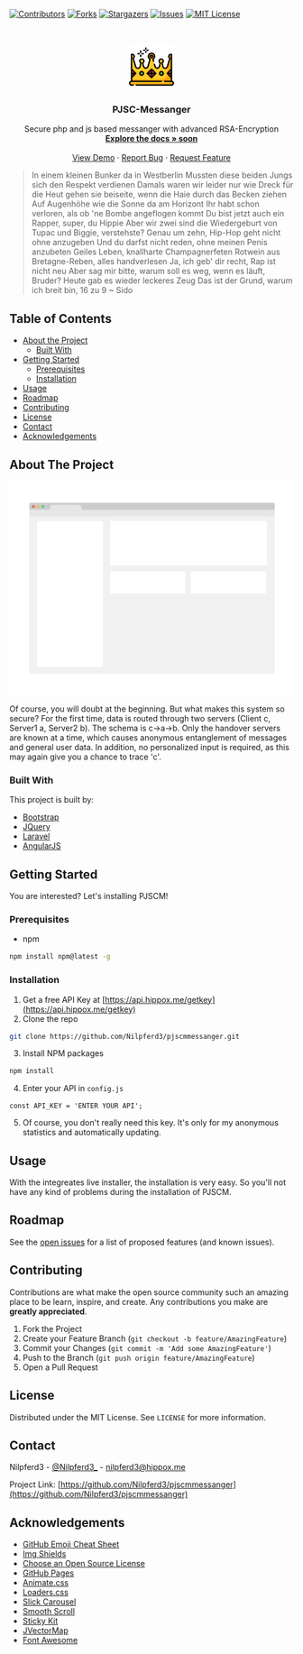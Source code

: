[![Contributors][contributors-shield]][contributors-url]
[![Forks][forks-shield]][forks-url]
[![Stargazers][stars-shield]][stars-url]
[![Issues][issues-shield]][issues-url]
[![MIT License][license-shield]][license-url]



<br />
<p align="center">
  <a href="https://github.com/Nilpferd3/psjcmessanger">
    <img src="images/title.png" alt="Logo" width="80" height="80">
  </a>

  <h3 align="center">PJSC-Messanger</h3>

  <p align="center">
    Secure php and js based messanger with advanced RSA-Encryption
    <br />
    <a href="#"><strong>Explore the docs » soon</strong></a>
    <br />
    <br />
    <a href="https://github.com/Nilpferd3">View Demo</a>
    ·
    <a href="https://github.com/Nilpferd3/psjcmessanger/issues">Report Bug</a>
    ·
    <a href="https://github.com/Nilpferd3/psjcmessanger/issues">Request Feature</a>
  </p>
</p>

>In einem kleinen Bunker da in Westberlin
Mussten diese beiden Jungs sich den Respekt verdienen
Damals waren wir leider nur wie Dreck für die
Heut gehen sie beiseite, wenn die Haie durch das Becken ziehen
Auf Augenhöhe wie die Sonne da am Horizont
Ihr habt schon verloren, als ob 'ne Bombe angeflogen kommt
Du bist jetzt auch ein Rapper, super, du Hippie
Aber wir zwei sind die Wiedergeburt von Tupac und Biggie, verstehste?
Genau um zehn, Hip-Hop geht nicht ohne anzugeben
Und du darfst nicht reden, ohne meinen Penis anzubeten
Geiles Leben, knallharte Champagnerfeten
Rotwein aus Bretagne-Reben, alles handverlesen
Ja, ich geb' dir recht, Rap ist nicht neu
Aber sag mir bitte, warum soll es weg, wenn es läuft, Bruder?
Heute gab es wieder leckeres Zeug
Das ist der Grund, warum ich breit bin, 16 zu 9 ~ Sido


## Table of Contents

* [About the Project](#about-the-project)
  * [Built With](#built-with)
* [Getting Started](#getting-started)
  * [Prerequisites](#prerequisites)
  * [Installation](#installation)
* [Usage](#usage)
* [Roadmap](#roadmap)
* [Contributing](#contributing)
* [License](#license)
* [Contact](#contact)
* [Acknowledgements](#acknowledgements)


## About The Project

[![PJSCMScreenshoot][pjscm-screenshot]]()

Of course, you will doubt at the beginning. But what makes this system so secure? For the first time, data is routed through two servers (Client c, Server1 a, Server2 b). The schema is c->a->b. Only the handover servers are known at a time, which causes anonymous entanglement of messages and general user data. In addition, no personalized input is required, as this may again give you a chance to trace 'c'.

### Built With
This project is built by:
* [Bootstrap](https://getbootstrap.com)
* [JQuery](https://jquery.com)
* [Laravel](https://laravel.com)
* [AngularJS](https://angular.io)



## Getting Started

You are interested? Let's installing PJSCM!

### Prerequisites
* npm
```sh
npm install npm@latest -g
```

### Installation

1. Get a free API Key at [https://api.hippox.me/getkey](https://api.hippox.me/getkey)
2. Clone the repo
```sh
git clone https://github.com/Nilpferd3/pjscmmessanger.git
```
3. Install NPM packages
```sh
npm install
```
4. Enter your API in `config.js`
```JS
const API_KEY = 'ENTER YOUR API';
```
5. Of course, you don't really need this key. It's only for my anonymous statistics and
automatically updating.



## Usage

With the integreates live installer, the installation is very easy. So you'll not have any
kind of problems during the installation of PJSCM.


## Roadmap

See the [open issues](https://github.com/Nilpferd3/pjscmmessanger/issues) for a list of proposed features (and known issues).



## Contributing

Contributions are what make the open source community such an amazing place to be learn, inspire, and create. Any contributions you make are **greatly appreciated**.

1. Fork the Project
2. Create your Feature Branch (`git checkout -b feature/AmazingFeature`)
3. Commit your Changes (`git commit -m 'Add some AmazingFeature'`)
4. Push to the Branch (`git push origin feature/AmazingFeature`)
5. Open a Pull Request



## License

Distributed under the MIT License. See `LICENSE` for more information.



## Contact

Nilpferd3 - [@Nilpferd3_](https://twitter.com/Nilpferd3_) - nilpferd3@hippox.me

Project Link: [https://github.com/Nilpferd3/pjscmmessanger](https://github.com/Nilpferd3/pjscmmessanger)



## Acknowledgements
* [GitHub Emoji Cheat Sheet](https://www.webpagefx.com/tools/emoji-cheat-sheet)
* [Img Shields](https://shields.io)
* [Choose an Open Source License](https://choosealicense.com)
* [GitHub Pages](https://pages.github.com)
* [Animate.css](https://daneden.github.io/animate.css)
* [Loaders.css](https://connoratherton.com/loaders)
* [Slick Carousel](https://kenwheeler.github.io/slick)
* [Smooth Scroll](https://github.com/cferdinandi/smooth-scroll)
* [Sticky Kit](http://leafo.net/sticky-kit)
* [JVectorMap](http://jvectormap.com)
* [Font Awesome](https://fontawesome.com)





<!-- MARKDOWN LINKS & IMAGES -->
<!-- https://www.markdownguide.org/basic-syntax/#reference-style-links -->
[contributors-shield]: https://img.shields.io/github/contributors/Nilpferd3/psjcmessanger.svg?style=flat-square
[contributors-url]: https://github.com/Nilpferd3/psjcmessanger/graphs/contributors
[forks-shield]: https://img.shields.io/github/forks/Nilpferd3/psjcmessanger.svg?style=flat-square
[forks-url]: https://github.com/Nilpferd3/psjcmessanger/network/members
[stars-shield]: https://img.shields.io/github/stars/othneildrew/Best-README-Template.svg?style=flat-square
[stars-url]: https://github.com/othneildrew/Best-README-Template/stargazers
[issues-shield]: https://img.shields.io/github/issues/othneildrew/Best-README-Template.svg?style=flat-square
[issues-url]: https://github.com/Nilpferd3/psjcmessanger/issues
[license-shield]: https://img.shields.io/github/license/Nilpferd3/psjcmessanger.svg?style=flat-square
[license-url]: https://github.com/Nilpferd3/psjcmessanger/blob/master/LICENSE.txt
[pjscm-screenshot]: images/screenshot.png
